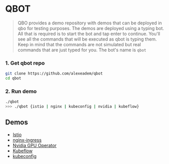 # QBOT
> QBO provides a demo repository with demos that can be deployed in qbo for testing purposes. The demos are deployed using a typing bot. All that is required is to start the bot and tap enter to continue. You'll see all the commands that will be executed as qbot is typing them. Keep in mind that the commands are not simulated but real commands that are just typed for you. The bot's name is `qbot`

### 1. Get qbot repo

```bash
git clone https://github.com/alexeadem/qbot
cd qbot
```

### 2. Run demo

```bash
./qbot 
>>> ./qbot {istio | nginx | kubeconfig | nvidia | kubeflow}                 -- Demo to run
```

## Demos
<!-- * [kubeconfig](kubeconfig) -->
* [Istio](istio)
* [nginx-ingress](nginx)
* [Nvidia GPU Operator](ai_and_ml?id=nvidia-gpu-operator)
* [Kubeflow](ai_and_ml?id=kubeflow)
* [kubeconfig](cluster_ops?id=_2-get-kubeconfig)
